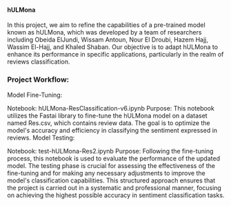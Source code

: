 #### hULMona
In this project, we aim to refine the capabilities of a pre-trained model known as hULMona, which was developed by a team of researchers including Obeida ElJundi, Wissam Antoun, Nour El Droubi, Hazem Hajj, Wassim El-Hajj, and Khaled Shaban. Our objective is to adapt hULMona to enhance its performance in specific applications, particularly in the realm of reviews classification.

### Project Workflow:

Model Fine-Tuning:

Notebook: hULMona-ResClassification-v6.ipynb
Purpose: This notebook utilizes the Fastai library to fine-tune the hULMona model on a dataset named Res.csv, which contains review data. The goal is to optimize the model's accuracy and efficiency in classifying the sentiment expressed in reviews.
Model Testing:

Notebook: test-hULMona-Res2.ipynb
Purpose: Following the fine-tuning process, this notebook is used to evaluate the performance of the updated model. The testing phase is crucial for assessing the effectiveness of the fine-tuning and for making any necessary adjustments to improve the model's classification capabilities.
This structured approach ensures that the project is carried out in a systematic and professional manner, focusing on achieving the highest possible accuracy in sentiment classification tasks.
